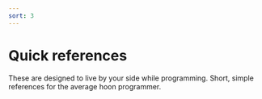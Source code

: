 ```yaml
---
sort: 3
---
```


Quick references
================

These are designed to live by your side while programming.  Short, simple references for the average hoon programmer.

<list></list>
